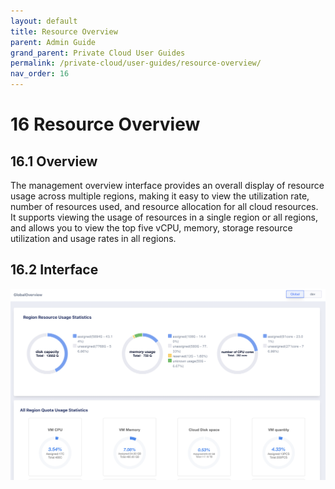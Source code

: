 ```yaml
---
layout: default
title: Resource Overview
parent: Admin Guide
grand_parent: Private Cloud User Guides
permalink: /private-cloud/user-guides/resource-overview/
nav_order: 16
---
```

# 16 Resource Overview

## 16.1 Overview

The management overview interface provides an overall display of resource usage across multiple regions, making it easy to view the utilization rate, number of resources used, and resource allocation for all cloud resources.
It supports viewing the usage of resources in a single region or all regions, and allows you to view the top five vCPU, memory, storage resource utilization and usage rates in all regions.

## 16.2 Interface

![updateadminemail](../images/adminguide/overviewput.png)

